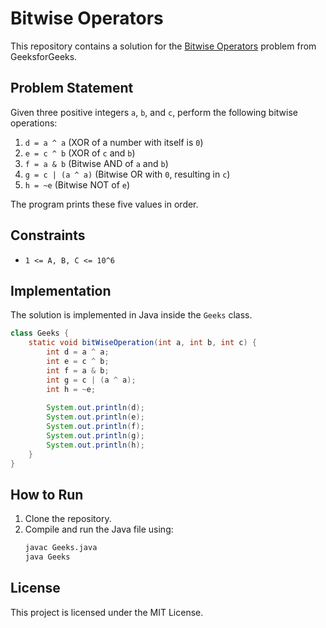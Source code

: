 # Bitwise Operators

This repository contains a solution for the [Bitwise Operators](https://www.geeksforgeeks.org/problems/bitwise-operators/0) problem from GeeksforGeeks.

## Problem Statement
Given three positive integers `a`, `b`, and `c`, perform the following bitwise operations:

1. `d = a ^ a` (XOR of a number with itself is `0`)
2. `e = c ^ b` (XOR of `c` and `b`)
3. `f = a & b` (Bitwise AND of `a` and `b`)
4. `g = c | (a ^ a)` (Bitwise OR with `0`, resulting in `c`)
5. `h = ~e` (Bitwise NOT of `e`)

The program prints these five values in order.

## Constraints
- `1 <= A, B, C <= 10^6`

## Implementation
The solution is implemented in Java inside the `Geeks` class.

```java
class Geeks {
    static void bitWiseOperation(int a, int b, int c) {
        int d = a ^ a;
        int e = c ^ b;
        int f = a & b;
        int g = c | (a ^ a);
        int h = ~e;
        
        System.out.println(d);
        System.out.println(e);
        System.out.println(f);
        System.out.println(g);
        System.out.println(h);
    }
}
```

## How to Run
1. Clone the repository.
2. Compile and run the Java file using:
   ```sh
   javac Geeks.java
   java Geeks
   ```

## License
This project is licensed under the MIT License.

